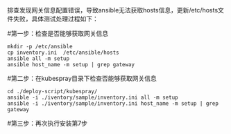 
排查发现网关信息配置错误，导致ansible无法获取hosts信息，更新/etc/hosts文件失败，具体测试处理过程如下：

#第一步：检查是否能够获取网关信息

    mkdir -p /etc/ansible
    cp inventory.ini  /etc/ansible/hosts
    ansible all -m setup
    ansible host_name -m setup | grep gateway
    
#第二步：在kubespray目录下检查否能够获取网关信息

    cd ./deploy-script/kubespray/
    ansible -i ./iventory/sample/inventory.ini all -m setup 
    ansible -i ./iventory/sample/inventory.ini host_name -m setup | grep gateway
    
#第三步：再次执行安装第7步
